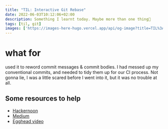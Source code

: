 ```yaml
---
title: "TIL: Interactive Git Rebase"
date: 2022-06-03T10:12:06+02:00
description: Something I learnt today. Maybe more than one thing👾
tags: [til, git]
images: ['https://images-here-hugo.vercel.app/api/og-image?title=TIL%3A%20Interactive%20Git%20Rebase']
---
```


# what for
used it to reword commit messages & commit bodies. I had messed up my conventional commits, and needed to tidy them up for our CI process. Not gonna lie, I was a little scared before I went into it, but it was no trouble at all.

## Some resources to help
- [Hackernoon](https://hackernoon.com/beginners-guide-to-interactive-rebasing-346a3f9c3a6d)
- [Medium](https://medium.com/fredwong-it/git-rebase-how-to-use-interactive-rebase-properly-34db370be995)
- [Egghead video](https://egghead.io/lessons/git-reword-a-commit-with-git-rebase)